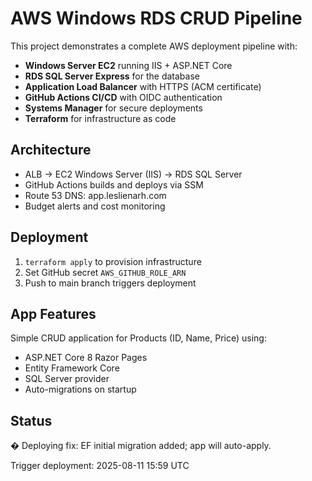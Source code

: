 # AWS Windows RDS CRUD Pipeline

This project demonstrates a complete AWS deployment pipeline with:

- **Windows Server EC2** running IIS + ASP.NET Core
- **RDS SQL Server Express** for the database
- **Application Load Balancer** with HTTPS (ACM certificate)
- **GitHub Actions CI/CD** with OIDC authentication
- **Systems Manager** for secure deployments
- **Terraform** for infrastructure as code

## Architecture

- ALB → EC2 Windows Server (IIS) → RDS SQL Server
- GitHub Actions builds and deploys via SSM
- Route 53 DNS: app.leslienarh.com
- Budget alerts and cost monitoring

## Deployment

1. `terraform apply` to provision infrastructure
2. Set GitHub secret `AWS_GITHUB_ROLE_ARN`
3. Push to main branch triggers deployment

## App Features

Simple CRUD application for Products (ID, Name, Price) using:
- ASP.NET Core 8 Razor Pages
- Entity Framework Core
- SQL Server provider
- Auto-migrations on startup

## Status

� Deploying fix: EF initial migration added; app will auto-apply.

Trigger deployment: 2025-08-11 15:59 UTC